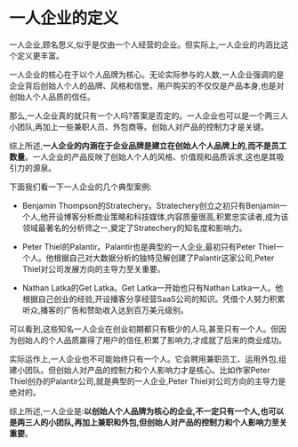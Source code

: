 # 一人企业的定义

一人企业,顾名思义,似乎是仅由一个人经营的企业。但实际上,一人企业的内涵比这个定义更丰富。

一人企业的核心在于以个人品牌为核心。无论实际参与的人数,一人企业强调的是企业背后创始人个人的品牌、风格和信誉。用户购买的不仅仅是产品本身,也是对创始人个人品质的信任。

那么,一人企业真的就只有一个人吗?答案是否定的。一人企业也可以是一个两三人小团队,再加上一些兼职人员、外包商等。创始人对产品的控制力才是关键。

综上所述,**一人企业的内涵在于企业品牌是建立在创始人个人品牌上的,而不是员工数量**。一人企业的产品反映了创始人个人的风格、价值观和品质诉求,这也是其吸引力的源泉。

下面我们看一下一人企业的几个典型案例:

- Benjamin Thompson的Stratechery。Stratechery创立之初只有Benjamin一个人,他开设博客分析商业策略和科技媒体,内容质量很高,积累忠实读者,成为该领域最著名的分析师之一,奠定了Stratechery的知名度和影响力。

- Peter Thiel的Palantir。Palantir也是典型的一人企业,最初只有Peter Thiel一个人。他根据自己对大数据分析的独特见解创建了Palantir这家公司,Peter Thiel对公司发展方向的主导力至关重要。

- Nathan Latka的Get Latka。Get Latka一开始也只有Nathan Latka一人。他根据自己创业的经验,开设播客分享经营SaaS公司的知识。凭借个人努力积累听众,播客的广告和赞助收入达到百万美元级别。

可以看到,这些知名一人企业在创业初期都只有极少的人马,甚至只有一个人。但因为创始人的个人品质赢得了用户的信任,积累了影响力,才成就了后来的商业成功。

实际运作上,一人企业也不可能始终只有一个人。它会聘用兼职员工、运用外包,组建小团队。但创始人对产品的控制力和个人影响力才是核心。比如作家Peter Thiel创办的Palantir公司,就是典型的一人企业,Peter Thiel对公司方向的主导力是绝对的。

综上所述,一人企业是:**以创始人个人品牌为核心的企业,不一定只有一个人,也可以是两三人的小团队,再加上兼职和外包,但创始人对产品的控制力和个人影响力至关重要**。
